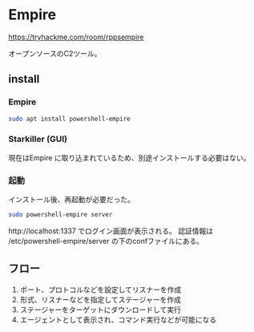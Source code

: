 # Empire

https://tryhackme.com/room/rppsempire

オープンソースのC2ツール。

## install

### Empire

```sh
sudo apt install powershell-empire
```

### Starkiller (GUI)

現在はEmpire に取り込まれているため、別途インストールする必要はない。

### 起動

インストール後、再起動が必要だった。

```sh
sudo powershell-empire server
```

http://localhost:1337 でログイン画面が表示される。
認証情報は /etc/powershell-empire/server の下のconfファイルにある。

## フロー

1. ポート、プロトコルなどを設定してリスナーを作成
2. 形式、リスナーなどを指定してステージャーを作成
3. ステージャーをターゲットにダウンロードして実行
4. エージェントとして表示され、コマンド実行などが可能になる
